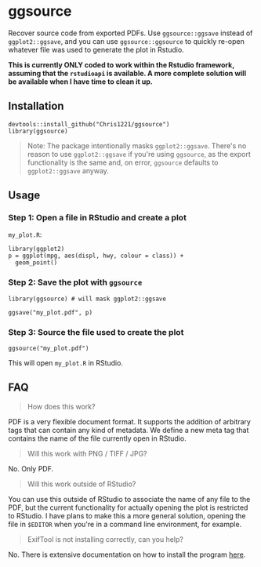 # ggsource 

Recover source code from exported PDFs. Use `ggsource::ggsave` instead of `ggplot2::ggsave`, and you can use `ggsource::ggsource` to quickly re-open whatever file was used to generate the plot in Rstudio.

**This is currently ONLY coded to work within the Rstudio framework, assuming that the `rstudioapi` is available. A more complete solution will be available when I have time to clean it up.**

## Installation 

```{r}
devtools::install_github("Chris1221/ggsource")
library(ggsource)
```

> Note: The package intentionally masks `ggplot2::ggsave`. There's no reason to use `ggplot2::ggsave` if you're using `ggsource`, as the export functionality is the same and, on error, `ggsource` defaults to `ggplot2::ggsave` anyway.

## Usage

### Step 1: Open a file in RStudio and create a plot

`my_plot.R`: 

```{r}
library(ggplot2)
p = ggplot(mpg, aes(displ, hwy, colour = class)) + 
  geom_point()
```

### Step 2: Save the plot with `ggsource`

```{r}
library(ggsource) # will mask ggplot2::ggsave

ggsave("my_plot.pdf", p)
```

### Step 3: Source the file used to create the plot

```{r}
ggsource("my_plot.pdf")
```

This will open `my_plot.R` in RStudio.

## FAQ

> How does this work?

PDF is a very flexible document format. It supports the addition of arbitrary tags that can contain any kind of metadata. We define a new meta tag that contains the name of the file currently open in RStudio.

> Will this work with PNG / TIFF / JPG?

No. Only PDF.

> Will this work outside of RStudio?

You can use this outside of RStudio to associate the name of any file to the PDF, but the current functionality for actually opening the plot is restricted to RStudio. I have plans to make this a more general solution, opening the file in `$EDITOR` when you're in a command line environment, for example.

> ExifTool is not installing correctly, can you help?

No. There is extensive documentation on how to install the program [here](https://exiftool.org/).
